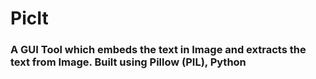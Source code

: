 # PicIt
### A GUI Tool which embeds the text in Image and extracts the text from Image. Built using Pillow (PIL), Python
